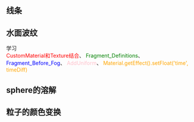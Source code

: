 ## 线条
<preview path="../demo/babylon/shader1/shaderLine.vue"></preview>

## 水面波纹
学习  
<font color=red>CustomMaterial和Texture结合</font>、
<font color=green>Fragment_Definitions</font>、
<font color=blue>Fragment_Before_Fog</font>、
<font color=pink>AddUniform</font>、
<font color=orange>Material.getEffect().setFloat('time', timeDiff)</font>
<preview path="../demo/babylon/shader1/shaderWaterRipples.vue"></preview>

## sphere的溶解
<preview path="../demo/babylon/shader1/shaderSphereDissolve.vue"></preview>

## 粒子的颜色变换
<preview path="../demo/babylon/shader1/shaderParticle.vue"></preview>